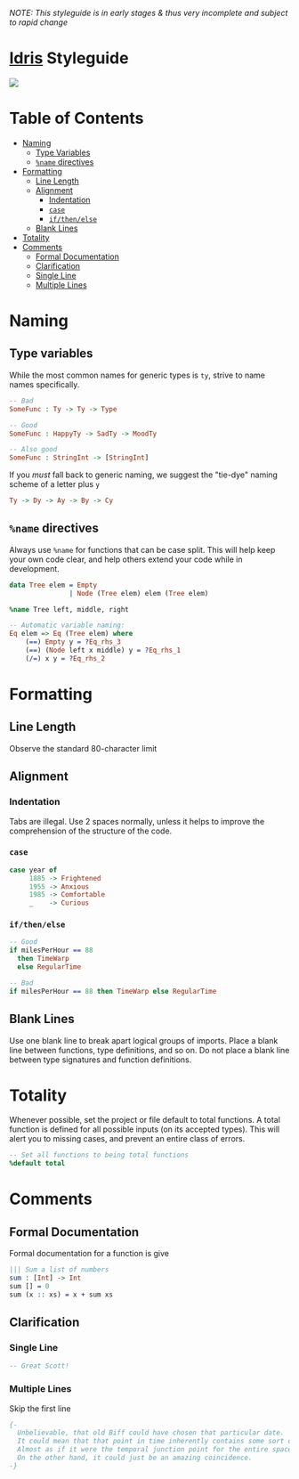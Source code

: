 *NOTE: This styleguide is in early stages & thus very incomplete and subject to rapid change*

# [Idris](http://www.idris-lang.org) Styleguide
![](http://www.idris-lang.org/logo/logo.png)

# Table of Contents
- [Naming](#naming)
  - [Type Variables](#type-variables)
  - [`%name` directives](#name-directives)
- [Formatting](#formatting)
  - [Line Length](#line-length)
  - [Alignment](#alignment)
    - [Indentation](#indentation)
    - [`case`](#case)
    - [`if/then/else`](#if-then-else)
  - [Blank Lines](#blank-lines)
- [Totality](#totality)
- [Comments](#comments)
  - [Formal Documentation](#formal-documentation)
  - [Clarification](#clarification)
  - [Single Line](#single-line)
  - [Multiple Lines](#multiple-lines)

# Naming
## Type variables
While the most common names for generic types is `ty`, strive to name names specifically.

```idris
-- Bad
SomeFunc : Ty -> Ty -> Type

-- Good
SomeFunc : HappyTy -> SadTy -> MoodTy

-- Also good
SomeFunc : StringInt -> [StringInt]
```

If you _must_ fall back to generic naming, we suggest the "tie-dye" naming scheme of a letter plus `y`

```idris
Ty -> Dy -> Ay -> By -> Cy
```

## `%name` directives
Always use `%name` for functions that can be case split. This will help keep your own code clear, and help others extend your code while in development.

```idris
data Tree elem = Empty
               | Node (Tree elem) elem (Tree elem)

%name Tree left, middle, right

-- Automatic variable naming:
Eq elem => Eq (Tree elem) where
    (==) Empty y = ?Eq_rhs_3
    (==) (Node left x middle) y = ?Eq_rhs_1
    (/=) x y = ?Eq_rhs_2
```

# Formatting
## Line Length
Observe the standard 80-character limit

## Alignment
### Indentation
Tabs are illegal. Use 2 spaces normally, unless it helps to improve the comprehension of the structure of the code.

### `case`
```idris
case year of
     1885 -> Frightened
     1955 -> Anxious
     1985 -> Comfortable
     _    -> Curious
```

### `if/then/else`
```idris
-- Good
if milesPerHour == 88
  then TimeWarp
  else RegularTime

-- Bad
if milesPerHour == 88 then TimeWarp else RegularTime
```

## Blank Lines
Use one blank line to break apart logical groups of imports.
Place a blank line between functions, type definitions, and so on.
Do not place a blank line between type signatures and function definitions.

# Totality
Whenever possible, set the project or file default to total functions. A total function is defined for all possible inputs (on its accepted types). This will alert you to missing cases, and prevent an entire class of errors.

```idris
-- Set all functions to being total functions
%default total
```

# Comments
## Formal Documentation
Formal documentation for a function is give 

```idris
||| Sum a list of numbers
sum : [Int] -> Int
sum [] = 0
sum (x :: xs) = x + sum xs
```

## Clarification
### Single Line
```idris
-- Great Scott!
```

### Multiple Lines
Skip the first line

```idris
{-
  Unbelievable, that old Biff could have chosen that particular date.
  It could mean that that point in time inherently contains some sort of cosmic significance.
  Almost as if it were the temporal junction point for the entire space-time continuum.
  On the other hand, it could just be an amazing coincidence. 
-}
```
